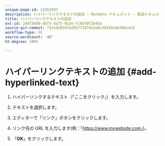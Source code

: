 ```yaml
---
unique-page-id: 14352597
description: ハイパーリンクテキストの追加 — Marketo ドキュメント — 製品ドキュメント
title: ハイパーリンクテキストの追加
exl-id: 29df5688-d6f5-4a75-9a3e-fc68f0f2b45a
source-git-commit: 72e1d29347bd5b77107da1e9c30169cb6490c432
workflow-type: ht
source-wordcount: '48'
ht-degree: 100%

---
```


# ハイパーリンクテキストの追加 {#add-hyperlinked-text}

1. ハイパーリンクするテキスト（「ここをクリック」）を入力します。

1. テキストを選択します。

1. エディターで「リンク」ボタンをクリックします。

1. リンク先の URL を入力します(例：「https://www.mywebsite.com」)。

1. 「**OK**」をクリックします。
